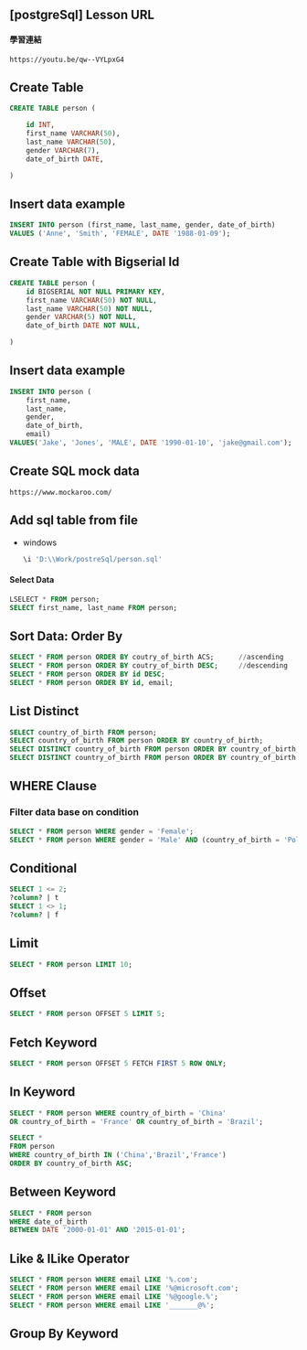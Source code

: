 ## [postgreSql] Lesson URL

#### 學習連結

```url
https://youtu.be/qw--VYLpxG4
```



## Create Table

```sql
CREATE TABLE person (

	id INT,
	first_name VARCHAR(50),
	last_name VARCHAR(50),
	gender VARCHAR(7),
	date_of_birth DATE,

)
```



## Insert data example

```sql
INSERT INTO person (first_name, last_name, gender, date_of_birth)
VALUES ('Anne', 'Smith', 'FEMALE', DATE '1988-01-09');
```



## Create Table with Bigserial Id

```sql
CREATE TABLE person (
	id BIGSERIAL NOT NULL PRIMARY KEY,
	first_name VARCHAR(50) NOT NULL,
	last_name VARCHAR(50) NOT NULL,
	gender VARCHAR(5) NOT NULL,
	date_of_birth DATE NOT NULL,

)
```



## Insert data example

```sql
INSERT INTO person (
	first_name,
	last_name,
	gender,
	date_of_birth,
	email)
VALUES('Jake', 'Jones', 'MALE', DATE '1990-01-10', 'jake@gmail.com');
```



## Create SQL mock data

```
https://www.mockaroo.com/
```



## Add sql table from file

- windows

  ```sql
  \i 'D:\\Work/postreSql/person.sql'
  ```



#### Select Data

```SQL
LSELECT * FROM person;
SELECT first_name, last_name FROM person;
```



## Sort Data: Order By

```sql
SELECT * FROM person ORDER BY coutry_of_birth ACS;		//ascending
SELECT * FROM person ORDER BY coutry_of_birth DESC;		//descending
SELECT * FROM person ORDER BY id DESC;
SELECT * FROM person ORDER BY id, email;
```



## List Distinct

```sql
SELECT country_of_birth FROM person;
SELECT country_of_birth FROM person ORDER BY country_of_birth;
SELECT DISTINCT country_of_birth FROM person ORDER BY country_of_birth;
SELECT DISTINCT country_of_birth FROM person ORDER BY country_of_birth DESC;
```



## WHERE Clause

### Filter data base on condition

```sql
SELECT * FROM person WHERE gender = 'Female';
SELECT * FROM person WHERE gender = 'Male' AND (country_of_birth = 'Poland' OR country_of_birth = 'France');
```



## Conditional

```sql
SELECT 1 <= 2;
?column? | t
SELECT 1 <> 1;
?column? | f

```



## Limit

```sql
SELECT * FROM person LIMIT 10;
```



## Offset

```sql
SELECT * FROM person OFFSET 5 LIMIT 5;
```



## Fetch Keyword

```sql
SELECT * FROM person OFFSET 5 FETCH FIRST 5 ROW ONLY;
```



## In Keyword

```sql
SELECT * FROM person WHERE country_of_birth = 'China'
OR country_of_birth = 'France' OR country_of_birth = 'Brazil';

SELECT *
FROM person
WHERE country_of_birth IN ('China','Brazil','France')
ORDER BY country_of_birth ASC;
```

## Between Keyword

```sql
SELECT * FROM person
WHERE date_of_birth
BETWEEN DATE '2000-01-01' AND '2015-01-01';
```



## Like & ILike Operator

```sql
SELECT * FROM person WHERE email LIKE '%.com';
SELECT * FROM person WHERE email LIKE '%@microsoft.com';
SELECT * FROM person WHERE email LIKE '%@google.%';
SELECT * FROM person WHERE email LIKE '_______@%';

```



## Group By Keyword

```

```





